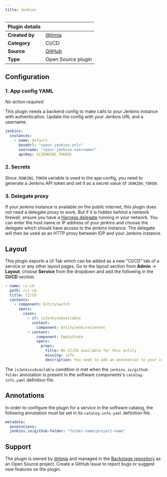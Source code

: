 ```yaml
---
title: Jenkins
---
```


| Plugin details |                                                                              |
| -------------- | ---------------------------------------------------------------------------- |
| **Created by** | [@timja](https://github.com/timja)                                           |
| **Category**   | CI/CD                                                                        |
| **Source**     | [GitHub](https://github.com/backstage/backstage/tree/master/plugins/jenkins) |
| **Type**       | Open Source plugin                                                           |

## Configuration

### 1. App config YAML

_No action required_

This plugin needs a backend config to make calls to your Jenkins instance with authentication. Update the config with your Jenkins URL and a username.

```yaml
jenkins:
  instances:
    - name: default
      baseUrl: "<your-jenkins-url>"
      username: "<your-jenkins-username>"
      apiKey: ${JENKINS_TOKEN}
```

### 2. Secrets

Since `JENKINS_TOKEN` variable is used in the app config, you need to generate a Jenkins API token and set it as a secret value of `JENKINS_TOKEN`.

### 3. Delegate proxy

If your jenkins instance is available on the public internet, this plugin does not need a delegate proxy to work. But if it is hidden behind a network firewall, ensure you have a [Harness delegate](https://developer.harness.io/docs/platform/Delegates/delegate-concepts/delegate-overview) running in your network. You can enter the host name or IP address of your jenkins and choose the delegate which should have access to the jenkins instance. The delegate will then be used as an HTTP proxy between IDP and your Jenkins instance.

## Layout

This plugin exports a UI Tab which can be added as a new "CI/CD" tab of a service or any other layout pages. Go to the layout section from **Admin** -> **Layout**, choose **Service** from the dropdown and add the following in the **CI/CD** section.

```yaml
- name: ci-cd
  path: /ci-cd
  title: CI/CD
  contents:
    - component: EntitySwitch
      specs:
        cases:
          - if: isJenkinsAvailable
            content:
              component: EntityJenkinsContent
          - content:
              component: EmptyState
              specs:
                props:
                  title: No CI/CD available for this entity
                  missing: info
                  description: You need to add an annotation to your component if you want to enable CI/CD for it. You can read more about annotations in Backstage by clicking the button below.
```

The `isJenkinsAvailable` condition is met when the `jenkins.io/github-folder` annotation is present in the software components's `catalog-info.yaml` definition file.

## Annotations

In order to configure the plugin for a service in the software catalog, the following annotation must be set in its `catalog-info.yaml` definition file.

```yaml
metadata:
  annotations:
  jenkins.io/github-folder: "folder-name/project-name"
```

## Support

The plugin is owned by [@timja](https://github.com/timja) and managed in the [Backstage repository](https://github.com/backstage/backstage/tree/master/plugins/jenkins) as an Open Source project. Create a GitHub issue to report bugs or suggest new features on the plugin.
